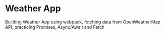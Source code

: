 # Weather App 
Building Weather App using webpack, fetching data from OpenWeatherMap API, practicing Promises, Async/Await and Fetch
